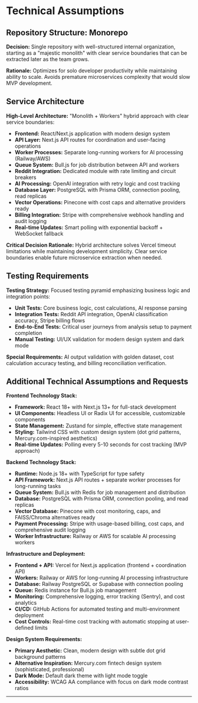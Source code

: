 # Technical Assumptions

## Repository Structure: Monorepo

**Decision:** Single repository with well-structured internal organization, starting as a "majestic monolith" with clear service boundaries that can be extracted later as the team grows.

**Rationale:** Optimizes for solo developer productivity while maintaining ability to scale. Avoids premature microservices complexity that would slow MVP development.

## Service Architecture

**High-Level Architecture:** "Monolith + Workers" hybrid approach with clear service boundaries:

- **Frontend:** React/Next.js application with modern design system
- **API Layer:** Next.js API routes for coordination and user-facing operations
- **Worker Processes:** Separate long-running workers for AI processing (Railway/AWS)
- **Queue System:** Bull.js for job distribution between API and workers
- **Reddit Integration:** Dedicated module with rate limiting and circuit breakers
- **AI Processing:** OpenAI integration with retry logic and cost tracking
- **Database Layer:** PostgreSQL with Prisma ORM, connection pooling, read replicas
- **Vector Operations:** Pinecone with cost caps and alternative providers ready
- **Billing Integration:** Stripe with comprehensive webhook handling and audit logging
- **Real-time Updates:** Smart polling with exponential backoff + WebSocket fallback

**Critical Decision Rationale:** Hybrid architecture solves Vercel timeout limitations while maintaining development simplicity. Clear service boundaries enable future microservice extraction when needed.

## Testing Requirements

**Testing Strategy:** Focused testing pyramid emphasizing business logic and integration points:

- **Unit Tests:** Core business logic, cost calculations, AI response parsing
- **Integration Tests:** Reddit API integration, OpenAI classification accuracy, Stripe billing flows
- **End-to-End Tests:** Critical user journeys from analysis setup to payment completion
- **Manual Testing:** UI/UX validation for modern design system and dark mode

**Special Requirements:** AI output validation with golden dataset, cost calculation accuracy testing, and billing reconciliation verification.

## Additional Technical Assumptions and Requests

**Frontend Technology Stack:**
- **Framework:** React 18+ with Next.js 13+ for full-stack development
- **UI Components:** Headless UI or Radix UI for accessible, customizable components
- **State Management:** Zustand for simple, effective state management
- **Styling:** Tailwind CSS with custom design system (dot grid patterns, Mercury.com-inspired aesthetics)
- **Real-time Updates:** Polling every 5-10 seconds for cost tracking (MVP approach)

**Backend Technology Stack:**
- **Runtime:** Node.js 18+ with TypeScript for type safety
- **API Framework:** Next.js API routes + separate worker processes for long-running tasks
- **Queue System:** Bull.js with Redis for job management and distribution
- **Database:** PostgreSQL with Prisma ORM, connection pooling, and read replicas
- **Vector Database:** Pinecone with cost monitoring, caps, and FAISS/Chroma alternatives ready
- **Payment Processing:** Stripe with usage-based billing, cost caps, and comprehensive audit logging
- **Worker Infrastructure:** Railway or AWS for scalable AI processing workers

**Infrastructure and Deployment:**
- **Frontend + API:** Vercel for Next.js application (frontend + coordination API)
- **Workers:** Railway or AWS for long-running AI processing infrastructure
- **Database:** Railway PostgreSQL or Supabase with connection pooling
- **Queue:** Redis instance for Bull.js job management
- **Monitoring:** Comprehensive logging, error tracking (Sentry), and cost analytics
- **CI/CD:** GitHub Actions for automated testing and multi-environment deployment
- **Cost Controls:** Real-time cost tracking with automatic stopping at user-defined limits

**Design System Requirements:**
- **Primary Aesthetic:** Clean, modern design with subtle dot grid background patterns
- **Alternative Inspiration:** Mercury.com fintech design system (sophisticated, professional)
- **Dark Mode:** Default dark theme with light mode toggle
- **Accessibility:** WCAG AA compliance with focus on dark mode contrast ratios

---
